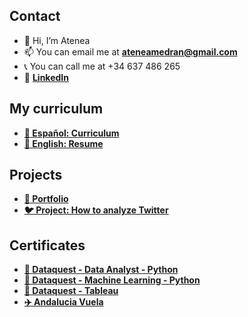 ## Contact
- 👋 Hi, I’m Atenea
- 📫 You can email me at **ateneamedran@gmail.com**
- :telephone_receiver: You can call me at +34 637 486 265
- :link: **[LinkedIn](https://www.linkedin.com/in/ateneamedran/)**

## My curriculum
- **[:page_facing_up: Español: Curriculum](https://atenea-medran.github.io/pdfs/curriculum_atenea_medran.pdf)**
- **[:page_facing_up: English: Resume](https://atenea-medran.github.io/pdfs/resume_atenea_medran.pdf)**

## Projects
- **[:open_file_folder: Portfolio](https://atenea-medran.github.io/)**
- **[:bird: Project: How to analyze Twitter](https://github.com/atenea-medran/how-to-analyze-twitter)**

## Certificates
- **[🐍 Dataquest - Data Analyst - Python](Certificates/dataquest/Data%20Analyst)**
- **[🐍 Dataquest - Machine Learning - Python](Certificates/dataquest/Machine%20Learning)**
- **[💸 Dataquest - Tableau](Certificates/dataquest/Tableau)**
- **[✈️ Andalucia Vuela](Certificates/andalucia%20vuela)**


<!---
atenea-medran/atenea-medran is a ✨ special ✨ repository because its `README.md` (this file) appears on your GitHub profile.
You can click the Preview link to take a look at your changes.
--->

